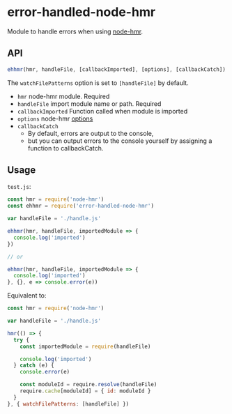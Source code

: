 # error-handled-node-hmr

Module to handle errors when using [node-hmr](https://github.com/serhiinkh/node-hmr).

## API

```js
ehhmr(hmr, handleFile, [callbackImported], [options], [callbackCatch])
```

The `watchFilePatterns` option is set to `[handleFile]` by default.

- `hmr` node-hmr module. Required
- `handleFile` import module name or path. Required
- `callbackImported` Function called when module is imported
- `options` node-hmr [options](https://github.com/serhiinkh/node-hmr#api)
- `callbackCatch`
  - By default, errors are output to the console,
  - but you can output errors to the console yourself by assigning a function to callbackCatch.

## Usage

`test.js`:

```js
const hmr = require('node-hmr')
const ehhmr = require('error-handled-node-hmr')

var handleFile = './handle.js'

ehhmr(hmr, handleFile, importedModule => {
  console.log('imported')
})

// or

ehhmr(hmr, handleFile, importedModule => {
  console.log('imported')
}, {}, e => console.error(e))
```

Equivalent to:

```js
const hmr = require('node-hmr')

var handleFile = './handle.js'

hmr(() => {
  try {
    const importedModule = require(handleFile)

    console.log('imported')
  } catch (e) {
    console.error(e)

    const moduleId = require.resolve(handleFile)
    require.cache[moduleId] = { id: moduleId }
  }
}, { watchFilePatterns: [handleFile] })
```
